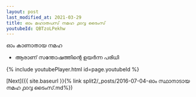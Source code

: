 ```yaml
---
layout: post
last_modified_at: 2021-03-29
title: ഓം മഹാതപസ് നമഹ ൧൦൮ ടൈംസ്
youtubeId: QBTzoLPekhw
---
```

 
 
 ഓം കാണാതായ നമഹ 
 
 -  ആരാണ് സന്തോഷത്തിന്റെ ഉയർന്ന പരിധി 
 
  
 
  
 
 
 
 
 
 


{% include youtubePlayer.html id=page.youtubeId %}
 
[Next]({{ site.baseurl }}{% link  split2/_posts/2016-07-04-ഓം സ്ഥാനാടായ നമഹ ൧൦൮ ടൈംസ്.md%})
 
